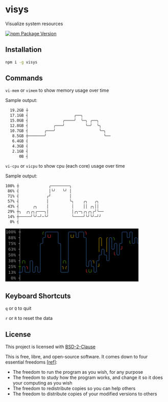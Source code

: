 # visys

Visualize system resources

[![npm Package Version](https://img.shields.io/npm/v/visys.svg?maxAge=2592000)](https://www.npmjs.com/package/visys)

## Installation

```bash
npm i -g visys
```

## Commands

`vi-mem` or `vimem` to show memory usage over time

Sample output:

```
  19.2GB ┼
  17.1GB ┤                    ╭──╮
  15.0GB ┤               ╭────╯  ╰─╮ ╭──╮
  12.8GB ┤           ╭───╯         ╰─╯  ╰╮
  10.7GB ┤       ╭───╯                   ╰─╮
   8.5GB ┼───────╯                         ╰──
   6.4GB ┤
   4.3GB ┤
   2.1GB ┤
      0B ┤
```

`vi-cpu` or `vicpu` to show cpu (each core) usage over time

Sample output:

```
100% ┼             ╭────────╮
 86% ┤             │╰╯   ╰╯ │
 71% ┤            ╭╯        │
 57% ┤            │         ╰╮    ╭╮   ╭╮
 43% ┤      ╭╮    │          │    ││ ╭╮││
 29% ┼╮  ╭╮╭╮╭───╮│          │╭╮─╮╭╮╭╮╭╯╰──
 14% ┼─────╯╰╯─╯─╰╯          ╰────╯╰╯╰╯─╯╯
  0% ┤
```
![screenshot of vi-cpu output showing multiple cpu cores usage with colorful ascii-chart](docs/cpu.png "Each color represent a cpu core")

## Keyboard Shortcuts

`q` or `Q` to quit

`r` or `R` to reset the data

## License

This project is licensed with [BSD-2-Clause](./LICENSE)

This is free, libre, and open-source software. It comes down to four essential freedoms [[ref]](https://seirdy.one/2021/01/27/whatsapp-and-the-domestication-of-users.html#fnref:2):

- The freedom to run the program as you wish, for any purpose
- The freedom to study how the program works, and change it so it does your computing as you wish
- The freedom to redistribute copies so you can help others
- The freedom to distribute copies of your modified versions to others
